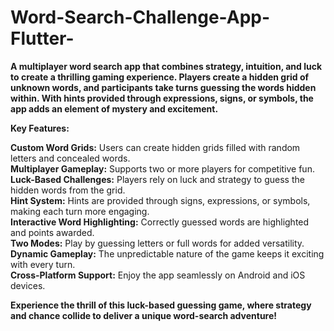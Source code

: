 # Word-Search-Challenge-App-Flutter-
**A multiplayer word search app that combines strategy, intuition, and luck to create a thrilling gaming experience. Players create a hidden grid of unknown words, and participants take turns guessing the words hidden within. With hints provided through expressions, signs, or symbols, the app adds an element of mystery and excitement.**

**Key Features:**

**Custom Word Grids:** Users can create hidden grids filled with random letters and concealed words.                                                                  
**Multiplayer Gameplay:** Supports two or more players for competitive fun.                                                                                
**Luck-Based Challenges:** Players rely on luck and strategy to guess the hidden words from the grid.                                                     
**Hint System:** Hints are provided through signs, expressions, or symbols, making each turn more engaging.                                                
**Interactive Word Highlighting:** Correctly guessed words are highlighted and points awarded.                                                           
**Two Modes:** Play by guessing letters or full words for added versatility.                                                                                   
**Dynamic Gameplay:** The unpredictable nature of the game keeps it exciting with every turn.                                                                    
**Cross-Platform Support:** Enjoy the app seamlessly on Android and iOS devices.



**Experience the thrill of this luck-based guessing game, where strategy and chance collide to deliver a unique word-search adventure!**
